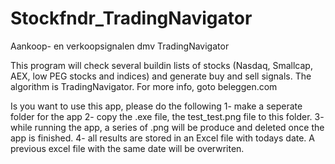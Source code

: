 # Stockfndr_TradingNavigator
 Aankoop- en verkoopsignalen dmv TradingNavigator

 This program will check several buildin lists of stocks (Nasdaq, Smallcap, AEX, low PEG stocks and indices) and generate buy and sell signals. 
 The algorithm is TradingNavigator. For more info, goto beleggen.com

 Is you want to use this app, please do the following
 1- make a seperate folder for the app
 2- copy the .exe file, the test_test.png file to this folder.
 3- while running the app, a series of .png will be produce and deleted once the app is finished.
 4- all results are stored in an Excel file with todays date. A previous excel file with the same date will be overwriten.
